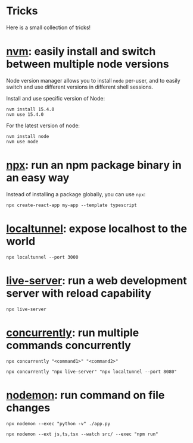 # Tricks
Here is a small collection of tricks!

# [nvm](https://github.com/nvm-sh/nvm): easily install and switch between multiple node versions

Node version manager allows you to install `node` per-user, and to easily switch and use different versions in different shell sessions.

Install and use specific version of Node:
```shell
nvm install 15.4.0
nvm use 15.4.0
```

For the latest version of node:
```shell
nvm install node
nvm use node
```


# [npx](https://www.npmjs.com/package/npx): run an npm package binary in an easy way
Instead of installing a package globally, you can use `npx`:
```shell
npx create-react-app my-app --template typescript
```

# [localtunnel](https://github.com/localtunnel/localtunnel): expose localhost to the world
```shell
npx localtunnel --port 3000
```

# [live-server](https://github.com/tapio/live-server): run a web development server with reload capability

```shell
npx live-server
```

# [concurrently](https://www.npmjs.com/package/concurrently): run multiple commands concurrently

```shell
npx concurrently "<command1>" "<command2>"
```

```shell
npx concurrently "npx live-server" "npx localtunnel --port 8080"
```

# [nodemon](https://www.npmjs.com/package/nodemon): run command on file changes
```shell
npx nodemon --exec "python -v" ./app.py
```

```shell
npx nodemon --ext js,ts,tsx --watch src/ --exec "npm run"
```
